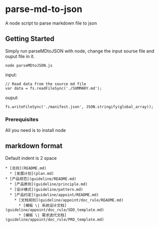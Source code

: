 # parse-md-to-json
A node script to parse markdown file to json

## Getting Started

Simply run parseMDtoJSON with node, change the input sourse file and ouput file in it.
```
node parseMDtoJSON.js
```

input:
```
// Read data from the source md file
var data = fs.readFileSync('./SUMMARY.md');
```
ouput:
```
fs.writeFileSync('./manifest.json', JSON.stringify(global_array));
```

### Prerequisites

All you need is to install node

## markdown format

Default indent is 2 space

```
* [总则](README.md)
  * [发展计划](plan.md)
* [产品规范](guideline/README.md)
  * [产品原则](guideline/principle.md)
  * [设计模式](guideline/pattern.md)
  * [产品约定](guideline/appoint/README.md)
    * [文档规则](guideline/appoint/doc_rule/README.md)
      * [模板 \| 系统设计文档](guideline/appoint/doc_rule/SDD_template.md)
      * [模板 \| 需求迭代文档](guideline/appoint/doc_rule/PRD_template.md)
```